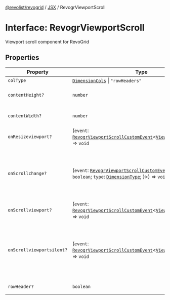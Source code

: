 [@revolist/revogrid](README.md) / [JSX](Namespace.JSX.md) / RevogrViewportScroll

# Interface: RevogrViewportScroll

Viewport scroll component for RevoGrid

## Properties

| Property | Type | Description | Defined in |
| ------ | ------ | ------ | ------ |
| `colType` | [`DimensionCols`](TypeAlias.DimensionCols.md) \| `"rowHeaders"` | - | [src/components.d.ts:2204](https://github.com/revolist/revogrid/blob/2ea7abe619348281bd56e0a8ea657ffef9c19154/src/components.d.ts#L2204) |
| `contentHeight?` | `number` | Height of inner content | [src/components.d.ts:2208](https://github.com/revolist/revogrid/blob/2ea7abe619348281bd56e0a8ea657ffef9c19154/src/components.d.ts#L2208) |
| `contentWidth?` | `number` | Width of inner content | [src/components.d.ts:2212](https://github.com/revolist/revogrid/blob/2ea7abe619348281bd56e0a8ea657ffef9c19154/src/components.d.ts#L2212) |
| `onResizeviewport?` | (`event`: [`RevogrViewportScrollCustomEvent`](Interface.RevogrViewportScrollCustomEvent.md)\<[`ViewPortResizeEvent`](TypeAlias.ViewPortResizeEvent.md)\>) => `void` | Viewport resize | [src/components.d.ts:2216](https://github.com/revolist/revogrid/blob/2ea7abe619348281bd56e0a8ea657ffef9c19154/src/components.d.ts#L2216) |
| `onScrollchange?` | (`event`: [`RevogrViewportScrollCustomEvent`](Interface.RevogrViewportScrollCustomEvent.md)\<\{ `hasScroll`: `boolean`; `type`: [`DimensionType`](TypeAlias.DimensionType.md); \}\>) => `void` | Triggered on scroll change, can be used to get information about scroll visibility | [src/components.d.ts:2220](https://github.com/revolist/revogrid/blob/2ea7abe619348281bd56e0a8ea657ffef9c19154/src/components.d.ts#L2220) |
| `onScrollviewport?` | (`event`: [`RevogrViewportScrollCustomEvent`](Interface.RevogrViewportScrollCustomEvent.md)\<[`ViewPortScrollEvent`](TypeAlias.ViewPortScrollEvent.md)\>) => `void` | Before scroll event | [src/components.d.ts:2227](https://github.com/revolist/revogrid/blob/2ea7abe619348281bd56e0a8ea657ffef9c19154/src/components.d.ts#L2227) |
| `onScrollviewportsilent?` | (`event`: [`RevogrViewportScrollCustomEvent`](Interface.RevogrViewportScrollCustomEvent.md)\<[`ViewPortScrollEvent`](TypeAlias.ViewPortScrollEvent.md)\>) => `void` | Silently scroll to coordinate Made to align negative coordinates for mobile devices | [src/components.d.ts:2231](https://github.com/revolist/revogrid/blob/2ea7abe619348281bd56e0a8ea657ffef9c19154/src/components.d.ts#L2231) |
| `rowHeader?` | `boolean` | Enable row header | [src/components.d.ts:2235](https://github.com/revolist/revogrid/blob/2ea7abe619348281bd56e0a8ea657ffef9c19154/src/components.d.ts#L2235) |
